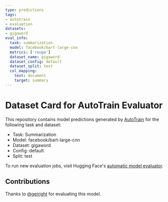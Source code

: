 ```yaml
---
type: predictions
tags:
- autotrain
- evaluation
datasets:
- gigaword
eval_info:
  task: summarization
  model: facebook/bart-large-cnn
  metrics: ['rouge']
  dataset_name: gigaword
  dataset_config: default
  dataset_split: test
  col_mapping:
    text: document
    target: summary
---
```

# Dataset Card for AutoTrain Evaluator

This repository contains model predictions generated by [AutoTrain](https://huggingface.co/autotrain) for the following task and dataset:

* Task: Summarization
* Model: facebook/bart-large-cnn
* Dataset: gigaword
* Config: default
* Split: test

To run new evaluation jobs, visit Hugging Face's [automatic model evaluator](https://huggingface.co/spaces/autoevaluate/model-evaluator).

## Contributions

Thanks to [@geiright](https://huggingface.co/geiright) for evaluating this model.